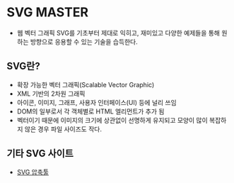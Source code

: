 # SVG MASTER

- 웹 벡터 그래픽 SVG를 기초부터 제대로 익히고, 재미있고 다양한 예제들을 통해 원하는 방향으로 응용할 수 있는 기술을 습득한다.

## SVG란?

- 확장 가능한 벡터 그래픽(Scalable Vector Graphic)
- XML 기반의 2차원 그래픽
- 아이콘, 이미지, 그래프, 사용자 인터페이스(UI) 등에 널리 쓰임
- DOM의 일부로서 각 객체별로 HTML 엘리먼트가 추가 됨
- 벡터이기 때문에 이미지의 크기에 상관없이 선명하게 유지되고 모양이 많이 복잡하지 않은 경우 파일 사이즈도 작다.

## 기타 SVG 사이트

- [SVG 압축툴](https://jakearchibald.github.io/svgomg/)

